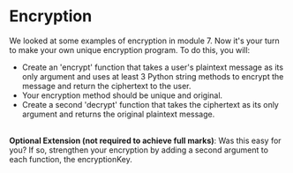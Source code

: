 # Encryption

We looked at some examples of encryption in module 7. Now it's your turn to make your own unique encryption program. To do this, you will:

-  Create an 'encrypt' function that takes a user's plaintext message as its only argument and uses at least 3 Python string methods to encrypt the message and return the ciphertext to the user.
-  Your encryption method should be unique and original.
-  Create a second 'decrypt' function that takes the ciphertext as its only argument and returns the original plaintext message. <br><br>


**Optional Extension (not required to achieve full marks)**: Was this easy for you? If so, strengthen your encryption by adding a second argument to each function, the encryptionKey. 
